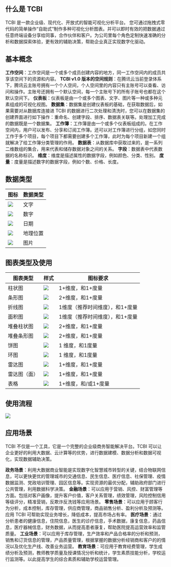 ## 什么是 TCBI
TCBI 是一款企业级、现代化、开放式的智能可视化分析平台。
您可通过拖拽式零代码的简单操作“自助式”制作多种可视化分析图表。并可以即时有效的把数据通过任意终端设备分享给同事，合作伙伴和客户。为公司里每个角色定制快速准确的分析和数据探索体验，更有效的辅助决策，帮助企业真正实现数字化驱动。

## 基本概念
**工作空间**：工作空间是一个或多个成员创建内容的地方，同一工作空间内的成员共享该空间下的资源和内容。
**TCBI v1.0 版本的空间规则**：在腾讯云当前登录体系下，腾讯云主账号拥有一个个人空间，个人空间里的内容只有主账号可以查看、访问和操作。主账号还拥有一个默认空间，每一个主账号下的所有子账号也都在这个默认空间下。
**仪表板**：仪表板是由一个或多个图表、文字、图片等一种或多种元素组成的可视化视图。
**数据集**：数据集是创建仪表板的基础，在获取数据后，如果需要对从数据库连接进 TCBI 的数据进行二次处理和清洗时，您可以在数据集的创建界面进行如下操作：重命名、创建字段、排序、数据表关联等。处理加工完成的数据既是一个数据集。
**工作簿**：工作簿是由一个或多个仪表板组成的。在工作空间内，用户可以发布、分享和订阅工作簿。还可以对工作簿进行分组，如您同时工作于多个项目，每个项目下都需要创建多个工作簿，此时为每个项目新建一个组就解决了给工作簿分类管理的作用。
**数据表**：从数据库中获取过来的，是一系列二维数组的集合，用来代表和储存数据对象之间的关系。
**字段**：数据表中代表数据的名称标识。
**维度**：维度是描述属性的数据字段，例如颜色、分类、性别。
**度量**：度量是描述数字的数据字段，例如个数、价格、长度。

## 数据类型

| 图标 | 数据类型 | 
|---------|---------|
| ![](https://qcloudimg.tencent-cloud.cn/raw/8c2e0c93c8cd320182cafec0b5e06ca0.png) | 文字| 
|![](https://qcloudimg.tencent-cloud.cn/raw/d2a9bef003459c1407a65ca48c14a790.png) | 数字 | 
| ![](https://qcloudimg.tencent-cloud.cn/raw/859440b9af64727fb18ccc60239d6ee5.png) | 日期 | 
| ![](https://qcloudimg.tencent-cloud.cn/raw/cc45b4fe5b23bb58690d2518a5d8c01f.png) | 地理位置 | 
| ![](https://qcloudimg.tencent-cloud.cn/raw/a3242bd1cc4a6429357585195caf56ca.png) | 图片 | 

## 图表类型及使用

| 图表类型 | 样式 | 图标要求|
|---------|---------|---------|
| 柱状图| ![](https://qcloudimg.tencent-cloud.cn/raw/25a434d354fb120f892d8fb4b0870220.png) | 1+维度，和1+度量 |
| 条形图 | ![](https://qcloudimg.tencent-cloud.cn/raw/a105027f5a215fa96ec40383c55b36f2.png) | 2+维度，和1+度量 |
| 折线图 | ![](https://qcloudimg.tencent-cloud.cn/raw/db16ab60e00934c8eef32eb4b0eec463.png) | 1维度（推荐时间维度），和1+度量 |
| 面积图 | ![](https://qcloudimg.tencent-cloud.cn/raw/e42bbc0f55594d512bfb1cc8220d6fde.png)| 1维度（推荐时间维度），和1+度量 |
| 堆叠柱状图 |![](https://qcloudimg.tencent-cloud.cn/raw/0ccb7c59ed4c52da43355a43cd3d786f.png) | 2+维度，和1+度量 |
| 堆叠条形图 | ![](https://qcloudimg.tencent-cloud.cn/raw/b5c82f358c3f5e2a2d78679af477aef3.png)| 2+维度，和1+度量 |
| 饼图 | ![](https://qcloudimg.tencent-cloud.cn/raw/96d34edb30cec082302588a90cfb2466.png) | 1 维度，和1度量 |
| 环图 | ![](https://qcloudimg.tencent-cloud.cn/raw/261ec1a5bb30558304ddec4ef4d4ff5f.png) | 1 维度，和1度量 |
| 雷达图| ![](https://qcloudimg.tencent-cloud.cn/raw/a3637cf06604ab76f51620f1fbc0a23b.png) | 1+维度，和1+度量 |
| 雷达图（面） | ![](https://qcloudimg.tencent-cloud.cn/raw/29d7bf26818c266fce54bb6e944645a0.png) | 1+维度，和1+度量 |
| 表格 | ![](https://qcloudimg.tencent-cloud.cn/raw/f0c0f5b72ffb13d5cb3d78d879951eb5.png) | 1+维度，和/或1+度量 |

## 使用流程
![](https://qcloudimg.tencent-cloud.cn/raw/83393687b5af9e2d6e1212fa88ffd9a6.png)

## 应用场景
TCBI 不仅是一个工具，它是一个完整的企业级商务智能解决平台。TCBI 可以让企业更好的利用大数据、云计算等的优势，进行数据建模、数据分析和数据可视化，实现数据辅助决策。

**政务场景**：利用大数据商业智能是实现数字化智慧城市转型的关键，结合物联网信息，可以更快更优的管理城市的交通信息、民生信息、医疗信息、社保管理、疫情数据监测、党政培训管理、园区信息等。实现资源的最优分配，辅助政府部门进行公共管理，利用数据科学决策。
**金融场景**：可以应用于营销、风控、财富管理等方面。包括对客户画像，提升客户价值，客户关系管理，绩效管理，风险控制信用等级评分，精准营销，反欺诈反洗钱等应用场景。
**零售场景**：可以应用于顾客行为分析，成本控制，库存管理，供应商管理，商品销售分析、盈利分析及预测等。应用 TCBI 可帮助实现业务增长，降低成本，提高市场占有率。
**医疗场景**：通过分析患者的健康信息，住院信息，医生的诊疗信息，手术数据，康复信息，药品信息，医疗器械信息，财务数据，从而提高患者康复，帮助医院提高运营效率和监管质量。
**工业场景**：可以应用于库存管理，生产效率和产品合格率的分析和预测，销售和订货信息的管理，产品质量管理，根据掌握的数据分析经销商和客户的的情况以及优化生产线、改善业务运营。
**教育场景**：可应用于教育经费管理，学生成绩分析及预测，教师教学质量及授课情况分析和统计，学生素质技能分析，学校运行监测等。以此提高学生的综合素质和辅助学校运营管理。


